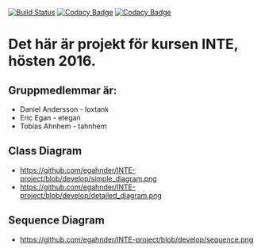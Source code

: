 [![Build Status](https://travis-ci.org/egahnder/INTE-project.svg?branch=develop)](https://travis-ci.org/egahnder/INTE-project)
[![Codacy Badge](https://api.codacy.com/project/badge/Grade/6379c47f9fb348ee8debf57a2b681a97)](https://www.codacy.com/app/lars-daniel-andersson/INTE-project?utm_source=github.com&amp;utm_medium=referral&amp;utm_content=loxtank/INTE-project&amp;utm_campaign=Badge_Grade)
[![Codacy Badge](https://api.codacy.com/project/badge/Coverage/6379c47f9fb348ee8debf57a2b681a97)](https://www.codacy.com/app/lars-daniel-andersson/INTE-project?utm_source=github.com&amp;utm_medium=referral&amp;utm_content=loxtank/INTE-project&amp;utm_campaign=Badge_Coverage)

# Det här är projekt för kursen INTE, hösten 2016.


## Gruppmedlemmar är:
* Daniel Andersson - loxtank
* Eric Egan - etegan
* Tobias Ahnhem - tahnhem

## Class Diagram
* https://github.com/egahnder/INTE-project/blob/develop/simple_diagram.png
* https://github.com/egahnder/INTE-project/blob/develop/detailed_diagram.png

## Sequence Diagram
* https://github.com/egahnder/INTE-project/blob/develop/sequence.png
